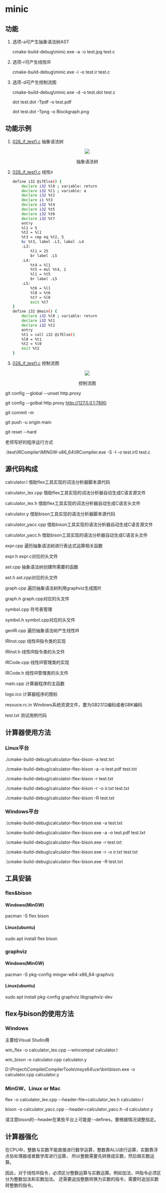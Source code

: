 # minic

## 功能

1. 选项-a可产生抽象语法树AST

    cmake-build-debug\minic.exe -a -o test.jpg  test.c

2. 选项-r可产生线性IR

    cmake-build-debug\minic.exe -i -o test.ir  test.c

3. 选项-d可产生控制流图

    cmake-build-debug\minic.exe -d -o test.dot  test.c

    dot test.dot -Tpdf -o test.pdf

    dot test.dot -Tpng -o Blockgraph.png

## 功能示例

1. [028_if_test1.c](/doc/image/028_if_test1_ast.jpg) 抽象语法树

    <div align="center", >
    <img src="/doc/image/028_if_test1_ast.jpg">
    <p >抽象语法树</p>
    </div>

2. [028_if_test1.c](/doc/image/028_if_test1_ast.jpg) 线性ir

    ``` bash
    define i32 @ifElse() {
        declare i32 %l0 ; variable: return
        declare i32 %l1 ; variable: a
        declare i32 %t2
        declare i1 %t3
        declare i32 %t4
        declare i32 %t5
        declare i32 %t6
        declare i32 %t7
        entry
        %l1 = 5
        %t2 = %l1
        %t3 = cmp eq %t2, 5
        bc %t3, label .L3, label .L4
        .L3:
            %l1 = 25
            br label .L5
        .L4:
            %t4 = %l1
            %t5 = mul %t4, 2
            %l1 = %t5
            br label .L5
        .L5:
            %t6 = %l1
            %l0 = %t6
            %t7 = %l0
            exit %t7
    }
    define i32 @main() {
        declare i32 %l0 ; variable: return
        declare i32 %t1
        declare i32 %t2
        entry
        %t1 = call i32 @ifElse()
        %l0 = %t1
        %t2 = %l0
        exit %t2
    }
    ```

3. [028_if_test1.c](/doc/image/028_if_test1_ast.jpg) 控制流图

    <div align="center">
    <img src="/doc/image/028_if_test1_cfg.png">
    <p>控制流图</p>
    </div>

git config --global --unset http.proxy

git config --golbal http.proxy <http://127.0.0.1:7890>

git commit -m

git push -u origin main

git reset --hard

老师写好的程序运行方式

.\test\IRCompiler\MINGW-x86_64\IRCompiler.exe -S -I -o test.ir0 test.c

## 源代码构成

calculator.l 借助flex工具实现的词法分析器脚本源代码

calculator_lex.cpp 借助flex工具实现的词法分析器自动生成C语言源文件

calculator_lex.h 借助flex工具实现的词法分析器自动生成C语言头文件

calculator.y 借助bison工具实现的语法分析器脚本源代码

calculator_yacc.cpp 借助bison工具实现的语法分析器自动生成C语言源文件

calculator_yacc.h 借助bison工具实现的语法分析器自动生成C语言头文件

expr.cpp 遍历抽象语法树进行表达式运算相关函数

expr.h expr.c对应的头文件

ast.cpp 抽象语法树创建所需要的函数

ast.h ast.cpp对应的头文件

graph.cpp 遍历抽象语法树利用graphviz生成图片

graph.h graph.cpp对应的头文件

symbol.cpp 符号表管理

symbol.h symbol.cpp对应的头文件

genIR.cpp 遍历抽象语法树产生线性IR

IRInst.cpp 线性IR指令类的实现

IRInst.h 线性IR指令类的头文件

IRCode.cpp 线性IR管理类的实现

IRCode.h 线性IR管理类的头文件

main.cpp 计算器程序的主函数

logo.ico 计算器程序的图标

resouce.rc.in Windows系统资源文件，要为GB2312编码或者GBK编码

test.txt 测试用例代码

## 计算器使用方法

### Linux平台

./cmake-build-debug/calculator-flex-bison -a test.txt

./cmake-build-debug/calculator-flex-bison -a -o test.pdf test.txt

./cmake-build-debug/calculator-flex-bison -r test.txt

./cmake-build-debug/calculator-flex-bison -r -o ir.txt test.txt

./cmake-build-debug/calculator-flex-bison -R test.txt

### Windows平台

.\cmake-build-debug\calculator-flex-bison.exe -a test.txt

.\cmake-build-debug\calculator-flex-bison.exe -a -o test.pdf test.txt

.\cmake-build-debug\calculator-flex-bison.exe -r test.txt

.\cmake-build-debug\calculator-flex-bison.exe -r -o ir.txt test.txt

.\cmake-build-debug\calculator-flex-bison.exe -R test.txt

## 工具安装

### flex&bison

#### Windows(MinGW)

pacman -S flex bison

#### Linux(ubuntu)

sudo apt install flex bison

### graphviz

#### Windows(MinGW)

pacman -S pkg-config mingw-w64-x86_64-graphviz

#### Linux(ubuntu)

sudo apt install pkg-config graphviz libgraphviz-dev

## flex与bison的使用方法

### Windows

主要给Visual Studio用

win_flex -o calculator_lex.cpp --wincompat calculator.l

win_bison -o calculator.cpp calculator.y

D:\Project\Compile\CompilerTools\msys64\usr\bin\bison.exe -o calculator.cpp calculator.y

### MinGW、Linux or Mac

flex -o calculator_lex.cpp --header-file=calculator_lex.h calculator.l

bison -o calculator_yacc.cpp --header=calculator_yacc.h -d calculator.y

请注意bison的--header在某些平台上可能是--defines，要根据情况调整指定。

## 计算器强化

在CPU中，整数与实数不能直接进行数学运算，整数靠ALU进行运算，实数靠浮点协处理器或者数学库进行运算，
所以整数需要先转换成实数，然后做实数运算。

因此，对于线性IR指令，必须区分整数运算与实数运算。例如加法，IR指令必须区分为整数加法和实数加法。
还需要追加整数转换为实数的指令，需要时追加实数转整数的指令。
